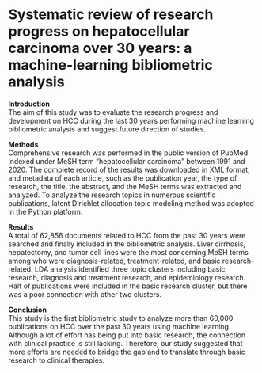# Systematic review of research progress on hepatocellular carcinoma over 30 years: a machine-learning bibliometric analysis

**Introduction**<br>
The aim of this study was to evaluate the research progress and development on HCC during the last 30 years performing machine learning bibliometric analysis and suggest future direction of studies.

**Methods**<br>
Comprehensive research was performed in the public version of PubMed indexed under MeSH term “hepatocellular carcinoma” between 1991 and 2020. The complete record of the results was downloaded in XML format, and metadata of each article, such as the publication year, the type of research, the title, the abstract, and the MeSH terms was extracted and analyzed. To analyze the research topics in numerous scientific publications, latent Dirichlet allocation topic modeling method was adopted in the Python platform.

**Results**<br>
A total of 62,856 documents related to HCC from the past 30 years were searched and finally included in the bibliometric analysis. Liver cirrhosis, hepatectomy, and tumor cell lines were the most concerning MeSH terms among who were diagnosis-related, treatment-related, and basic research-related. LDA analysis identified three topic clusters including basic research, diagnosis and treatment research, and epidemiology research. Half of publications were included in the basic research cluster, but there was a poor connection with other two clusters.

**Conclusion**<br>
This study is the first bibliometric study to analyze more than 60,000 publications on HCC over the past 30 years using machine learning. Although a lot of effort has being put into basic research, the connection with clinical practice is still lacking. Therefore, our study suggested that more efforts are needed to bridge the gap and to translate through basic research to clinical therapies.
